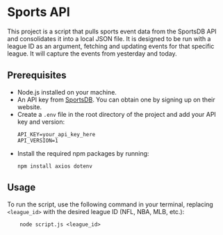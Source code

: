 # Sports API

This project is a script that pulls sports event data from the SportsDB API and consolidates it into a local JSON file. It is designed to be run with a league ID as an argument, fetching and updating events for that specific league. It will capture the events from yesterday and today.

## Prerequisites

- Node.js installed on your machine.
- An API key from [SportsDB](https://www.thesportsdb.com/). You can obtain one by signing up on their website.
- Create a `.env` file in the root directory of the project and add your API key and version:
  ```
  API_KEY=your_api_key_here
  API_VERSION=1
  ```
- Install the required npm packages by running:
  ```
  npm install axios dotenv
  ```

## Usage

To run the script, use the following command in your terminal, replacing `<league_id>` with the desired league ID (NFL, NBA, MLB, etc.):
```
    node script.js <league_id>
```
